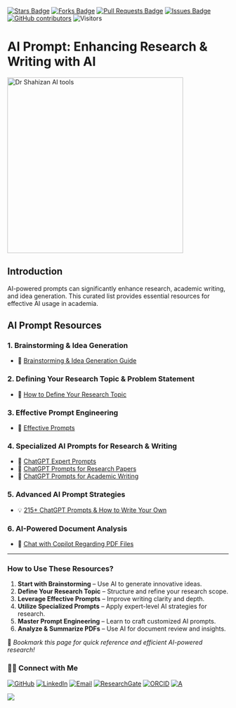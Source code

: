 <a href="https://github.com/drshahizan/short-course/stargazers"><img src="https://img.shields.io/github/stars/drshahizan/short-course" alt="Stars Badge"/></a>
<a href="https://github.com/drshahizan/short-course/network/members"><img src="https://img.shields.io/github/forks/drshahizan/short-course" alt="Forks Badge"/></a>
<a href="https://github.com/drshahizan/short-course/pulls"><img src="https://img.shields.io/github/issues-pr/drshahizan/short-course" alt="Pull Requests Badge"/></a>
<a href="https://github.com/drshahizan/short-course"><img src="https://img.shields.io/github/issues/drshahizan/short-course" alt="Issues Badge"/></a>
<a href="https://github.com/drshahizan/short-course/graphs/contributors"><img alt="GitHub contributors" src="https://img.shields.io/github/contributors/drshahizan/short-course?color=2b9348"></a>
![Visitors](https://api.visitorbadge.io/api/visitors?path=https%3A%2F%2Fgithub.com%2Fdrshahizan%2Fshort-course&labelColor=%23d9e3f0&countColor=%23697689&style=flat)

# **AI Prompt: Enhancing Research & Writing with AI**  

<a href="https://github.com/drshahizan/short-course/blob/main/workshop/25AIwriting">
 <img src="https://cdnp.kittl.com/ZyO41q8jQArT0F76_HowtobuildagreatAIprompt.png?auto=format,compress" alt="Dr Shahizan AI tools"  height="400">
</a>

## **Introduction**
AI-powered prompts can significantly enhance research, academic writing, and idea generation. This curated list provides essential resources for effective AI usage in academia.

## **AI Prompt Resources**
### **1. Brainstorming & Idea Generation**
- 📌 [Brainstorming & Idea Generation Guide](brain.md)

### **2. Defining Your Research Topic & Problem Statement**
- 📌 [How to Define Your Research Topic](topic.md)

### **3. Effective Prompt Engineering**
- 🚀 [Effective Prompts](https://drshahizan.gitbook.io/copywriting-chatgpt/prompts/effective-prompts)  

### **4. Specialized AI Prompts for Research & Writing**
- 📖 [ChatGPT Expert Prompts](https://github.com/drshahizan/Generative-AI-Playground/blob/main/materials/prompt.md)
- 📑 [ChatGPT Prompts for Research Papers](https://github.com/drshahizan/Generative-AI-Playground/blob/main/materials/prompt_research.md)
- 📝 [ChatGPT Prompts for Academic Writing](https://github.com/drshahizan/Generative-AI-Playground/blob/main/materials/prompt_academic.md)

### **5. Advanced AI Prompt Strategies**
- 💡 [215+ ChatGPT Prompts & How to Write Your Own](https://writesonic.com/blog/chatgpt-prompts)

### **6. AI-Powered Document Analysis**
- 📂 [Chat with Copilot Regarding PDF Files](https://github.com/drshahizan/Generative-AI-Playground/blob/main/materials/copilot.md)

---

### **How to Use These Resources?**
1. **Start with Brainstorming** – Use AI to generate innovative ideas.
2. **Define Your Research Topic** – Structure and refine your research scope.
3. **Leverage Effective Prompts** – Improve writing clarity and depth.
4. **Utilize Specialized Prompts** – Apply expert-level AI strategies for research.
5. **Master Prompt Engineering** – Learn to craft customized AI prompts.
6. **Analyze & Summarize PDFs** – Use AI for document review and insights.

🔗 *Bookmark this page for quick reference and efficient AI-powered research!*  

### 🙌🏻 Connect with Me
<p align="left">
    <a href="https://github.com/drshahizan" target="_blank"><img alt="GitHub" src="https://img.shields.io/badge/-@drshahizan-181717?style=flat-square&logo=GitHub&logoColor=white"></a>
    <a href="https://www.linkedin.com/in/drshahizan" target="_blank"><img alt="LinkedIn" src="https://img.shields.io/badge/-drshahizan-blue?style=flat-square&logo=Linkedin&logoColor=white&link=https://www.linkedin.com/in/drshahizan/"></a>
    <a href="mailto:shahizan@utm.my" target="_blank"><img alt="Email" src="https://img.shields.io/badge/-shahizan@utm.my-c14438?style=flat-square&logo=Gmail&logoColor=white&link=mailto:shahizan@utm.my.com"></a>
    <a href="https://www.researchgate.net/profile/Mohd-Othman-28" target="_blank"><img alt="ResearchGate" src="https://img.shields.io/badge/-ResearchGate-00CCBB?style=flat-square&logo=ResearchGate&logoColor=white"></a>
    <a href="https://orcid.org/0000-0003-4261-1873" target="_blank"><img alt="ORCID" src="https://img.shields.io/badge/-ORCID-A6CE39?style=flat-square&logo=ORCID&logoColor=white"></a> 
 <a href="https://visitorbadge.io/status?path=https%3A%2F%2Fgithub.com%2Fdrshahizan" target="_blank"><img alt="A" src="https://api.visitorbadge.io/api/visitors?path=https%3A%2F%2Fgithub.com%2Fdrshahizan&labelColor=%23697689&countColor=%23555555&style=plastic"></a>
 
![](https://hit.yhype.me/github/profile?user_id=81284918)
</p>


